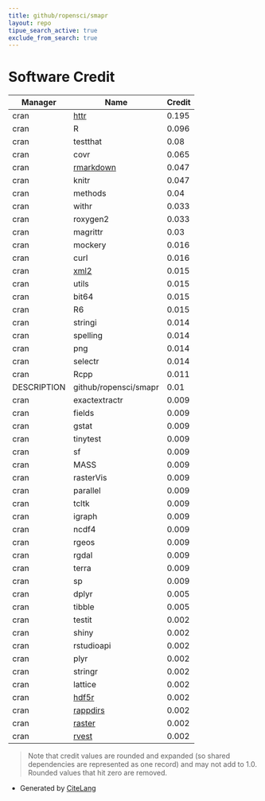 ```yaml
---
title: github/ropensci/smapr
layout: repo
tipue_search_active: true
exclude_from_search: true
---
```

# Software Credit

|Manager|Name|Credit|
|-------|----|------|
|cran|[httr](https://httr.r-lib.org/)|0.195|
|cran|R|0.096|
|cran|testthat|0.08|
|cran|covr|0.065|
|cran|[rmarkdown](https://github.com/rstudio/rmarkdown)|0.047|
|cran|knitr|0.047|
|cran|methods|0.04|
|cran|withr|0.033|
|cran|roxygen2|0.033|
|cran|magrittr|0.03|
|cran|mockery|0.016|
|cran|curl|0.016|
|cran|[xml2](https://xml2.r-lib.org/)|0.015|
|cran|utils|0.015|
|cran|bit64|0.015|
|cran|R6|0.015|
|cran|stringi|0.014|
|cran|spelling|0.014|
|cran|png|0.014|
|cran|selectr|0.014|
|cran|Rcpp|0.011|
|DESCRIPTION|github/ropensci/smapr|0.01|
|cran|exactextractr|0.009|
|cran|fields|0.009|
|cran|gstat|0.009|
|cran|tinytest|0.009|
|cran|sf|0.009|
|cran|MASS|0.009|
|cran|rasterVis|0.009|
|cran|parallel|0.009|
|cran|tcltk|0.009|
|cran|igraph|0.009|
|cran|ncdf4|0.009|
|cran|rgeos|0.009|
|cran|rgdal|0.009|
|cran|terra|0.009|
|cran|sp|0.009|
|cran|dplyr|0.005|
|cran|tibble|0.005|
|cran|testit|0.002|
|cran|shiny|0.002|
|cran|rstudioapi|0.002|
|cran|plyr|0.002|
|cran|stringr|0.002|
|cran|lattice|0.002|
|cran|[hdf5r](https://hhoeflin.github.io/hdf5r/)|0.002|
|cran|[rappdirs](https://rappdirs.r-lib.org)|0.002|
|cran|[raster](https://rspatial.org/raster)|0.002|
|cran|[rvest](http://rvest.tidyverse.org/)|0.002|


> Note that credit values are rounded and expanded (so shared dependencies are represented as one record) and may not add to 1.0. Rounded values that hit zero are removed.


- Generated by [CiteLang](https://github.com/vsoch/citelang)
